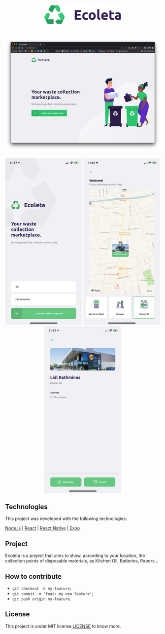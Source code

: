 <h1 align="center">
    <img alt="Ecoleta" src="https://github.com/LucasReinaldo/ecoleta-nlw/blob/master/client/src/assets/logo.svg" width="250px">
</h1>
<h1 align="center">
    <img alt="EcoletaHome" src="https://github.com/LucasReinaldo/ecoleta-nlw/blob/master/client/src/assets/homepage.png" width="1040px">
</h1>
<p align="center">
    <img alt="#screen1" title="#screen1" src="https://github.com/LucasReinaldo/ecoleta-nlw/blob/master/client/src/assets/home-mobile.PNG" width="250px">
    <img alt="#screen2" title="#screen2" src="https://github.com/LucasReinaldo/ecoleta-nlw/blob/master/client/src/assets/map-mobile.PNG" width="250px">
    <img alt="#screen2" title="#screen3" src="https://github.com/LucasReinaldo/ecoleta-nlw/blob/master/client/src/assets/detail-mobile.PNG" width="250px">
</p>

## Technologies

This project was developed with the following technologies: 

[Node.js](https://nodejs.org/en/) | [React](https://reactjs.org) | [React Native](https://facebook.github.io/react-native/) | [Expo](https://expo.io/)

## Project

Ecoleta is a project that aims to show, according to your location, the collection points of disposable materials, as Kitchen Oil, Batteries, Papers...

## How to contribute

- `git checkout -b my-feature`;
- `git commit -m 'feat: my new feature'`;
- `git push origin my-feature`.

## License

This project is under MIT license [LICENSE](LICENSE.md) to know more.
